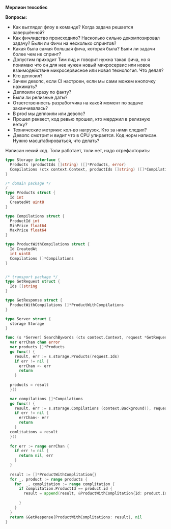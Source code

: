 **Мерлион техсобес**

**Вопросы:**
- Как выглядел флоу в команде? Когда задача решается завершённой?
- Как фичлидство происходило? Насколько сильно декомпозировал задачу? Были ли Фичи на несколько спринтов?
- Какая была самая большая фича, которая была? Были ли задачи более чем не спринт?
- Допустим приходит Тим лид и говорит нужна такая фича, но я понимаю что он для нее нужен новый микросервис или новое взаимодействие микросервисное или новая технология. Что делал?
- Кто деплоил?
- Зачем девопс, если CI настроен, если мы сами можем кнопочку нажимать?
- Деплоили сразу по факту?
- Были ли релизные даты?
- Ответственность разработчика на какой момент по задаче заканчивалась?
- В prod мы деплоили или девопс?
- Прошел реквест, код ревью прошел, кто мерджил в релизную ветку?
- Технические метрики: кол-во нагрузок. Кто за ними следил?
- Девопс смотрит и видит что в CPU упирается. Код норм написан. Нужно масштабироваться, что делать?

Написан некий код. Толи работает, толи нет, надо отрефакторить:

``` Go
type Storage interface {
  Products (productIds []string) ([]*Products, error)
  Compilations (ctx context.Context, productIds []string) ([]*Compilations, error)
}

/* domain package */
/
type Products struct {
  Id int
  CreatedAt uint8
}

type Compilations struct {
  ProductId int
  MinPrice float64
  MaxPrice float64
}

type ProductWithCompilations struct {
  Id CreatedAt
  int uint8
  Compilations []*Compilations
}


/* transport package */
type GetRequest struct {
  Ids []string
}

type GetResponse struct {
  ProductWithCompilations []*ProductWithCompilations
}

type Server struct {
  storage Storage
}

func (s *Server) SearchBywords (ctx context.Context, request *GetRequest) (*GetResponse, error) { 
  var errChan chan error
  var products []*Products
  go func() {
    result, err := s.storage.Products(request.Ids)
    if err != nil {
      errChan <- err
      return
    }
    
  products = result
  }()

  var compilations []*Compilations
  go func() {
    result, err := s.storage.Compilations (context.Background(), request.Ids)
    if err != nil {
      errChan<- err
      return
    }
  comlitations = result
  }()
  
  for err := range errChan {
    if err != nil {
      return nil, err
    }
  }
  
  result := []*ProductWithComplitation{}
  for _, product := range products {
    for  _, complitation := range complitation {
      if complitation.ProductId == product.id {
        result = append(result, &ProductWithComplitation{Id: product.Id, createdAt: product.CreatedAt, Complitations: []*Complitations{complitation}})
        
      }
    }
  }
  return &GetResponse{ProductWithComplitations: result}, nil
}
```
